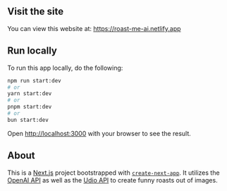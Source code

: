 ## Visit the site

You can view this website at: https://roast-me-ai.netlify.app

## Run locally

To run this app locally, do the following:

```bash
npm run start:dev
# or
yarn start:dev
# or
pnpm start:dev
# or
bun start:dev
```

Open [http://localhost:3000](http://localhost:3000) with your browser to see the result.

## About

This is a [Next.js](https://nextjs.org/) project bootstrapped with [`create-next-app`](https://github.com/vercel/next.js/tree/canary/packages/create-next-app). It utilizes the [OpenAI API](https://platform.openai.com/docs/overview) as well as the [Udio API](https://udioapi.pro) to create funny roasts out of images. 